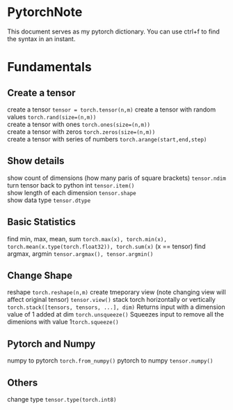 # PytorchNote
This document serves as my pytorch dictionary. You can use ctrl+f to find the syntax in an instant.
# Fundamentals
## Create a tensor
create a tensor `tensor = torch.tensor(n,m)`
create a tensor with random values `torch.rand(size=(n,m))`  
create a tensor with ones `torch.ones(size=(n,m))`  
create a tensor with zeros `torch.zeros(size=(n,m))`  
create a tensor with series of numbers `torch.arange(start,end,step)`  

## Show details
show count of dimensions (how many paris of square brackets) `tensor.ndim`  
turn tensor back to python int `tensor.item()`  
show length of each dimension `tensor.shape`  
show data type `tensor.dtype`  

## Basic Statistics
find min, max, mean, sum `torch.max(x), torch.min(x), torch.mean(x.type(torch.float32)), torch.sum(x)` (x == tensor)
find argmax, argmin `tensor.argmax(), tensor.argmin()`

## Change Shape
reshape `torch.reshape(n,m)`
create tmeporary view (note changing view will affect original tensor) `tensor.view()`
stack torch horizontally or vertically `torch.stack([tensors, tensors, ...], dim)`
Returns input with a dimension value of 1 added at dim `torch.unsqueeze()`
Squeezes input to remove all the dimenions with value 1`torch.squeeze()`

## Pytorch and Numpy
numpy to pytorch `torch.from_numpy()`
pytorch to numpy `tensor.numpy()`


## Others
change type `tensor.type(torch.int8)`




